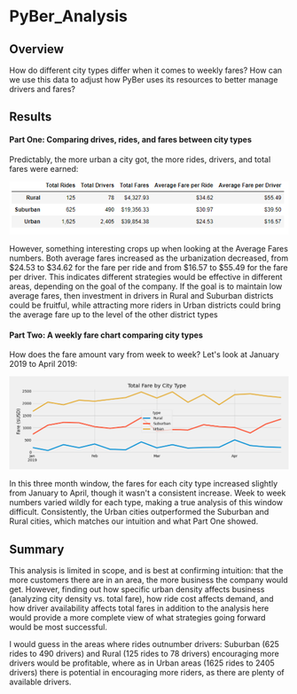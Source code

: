 # PyBer_Analysis
## Overview
How do different city types differ when it comes to weekly fares? How can we use this data to adjust how PyBer uses its resources to better manage drivers and fares?

## Results
#### Part One: Comparing drives, rides, and fares between city types
Predictably, the more urban a city got, the more rides, drivers, and total fares were earned:

![Fig8](/analysis/Fig8.PNG)

However, something interesting crops up when looking at the Average Fares numbers. Both average fares increased as the urbanization decreased, from $24.53 to $34.62 for the fare per ride and from $16.57 to $55.49 for the fare per driver. This indicates different strategies would be effective in different areas, depending on the goal of the company. If the goal is to maintain low average fares, then investment in drivers in Rural and Suburban districts could be fruitful, while attracting more riders in Urban districts could bring the average fare up to the level of the other district types
#### Part Two: A weekly fare chart comparing city types
How does the fare amount vary from week to week? Let's look at January 2019 to April 2019:

![Total Fare Graph](/analysis/total_fare_graph.PNG)

In this three month window, the fares for each city type increased slightly from January to April, though it wasn't a consistent increase. Week to week numbers varied wildly for each type, making a true analysis of this window difficult. Consistently, the Urban cities outperformed the Suburban and Rural cities, which matches our intuition and what Part One showed. 
## Summary
This analysis is limited in scope, and is best at confirming intuition: that the more customers there are in an area, the more business the company would get. However, finding out how specific urban density affects business (analyzing city density vs. total fare), how ride cost affects demand, and how driver availability affects total fares in addition to the analysis here would provide a more complete view of what strategies going forward would be most successful. 

I would guess in the areas where rides outnumber drivers: Suburban (625 rides to 490 drivers) and Rural (125 rides to 78 drivers) encouraging more drivers would be profitable, where as in Urban areas (1625 rides to 2405 drivers) there is potential in encouraging more riders, as there are plenty of available drivers.

